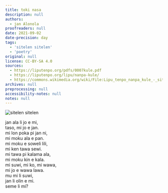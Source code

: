 ```yaml
---
title: toki nasa
description: null
authors:
  - jan Alonola
proofreaders: null
date: 2021-09-02
date-precision: day
tags:
  - 'sitelen sitelen'
  - 'poetry'
original: null
license: CC-BY-SA 4.0
sources:
  - https://liputenpo.org/pdfs/0007kule.pdf
  - https://liputenpo.org/lipu/nanpa-kule/
  - https://commons.wikimedia.org/wiki/File:Lipu_tenpo_nanpa_kule_-_sitelen_sitelen.png
archives: null
preprocessing: null
accessibility-notes: null
notes: null
---
```


![sitelen sitelen](https://upload.wikimedia.org/wikipedia/commons/b/b3/Lipu_tenpo_nanpa_kule_-_sitelen_sitelen.png)

jan ala li jo e mi,  
taso, mi jo e jan.  
mi lon poka pi jan ni,  
mi moku ala e pan.  
mi moku e soweli lili,  
mi ken tawa sewi.  
mi tawa pi kalama ala,  
mi moku kin e kala.  
mi suwi, mi ko, mi wawa,  
mi jo e wawa lawa.  
mu mi li suwi,  
jan li olin e mi.  
seme li mi?
